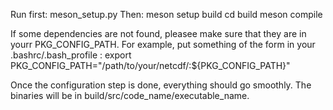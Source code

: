 Run first: meson_setup.py
Then:
meson setup build
cd build
meson compile

If some dependencies are not found, pleasee make sure that they are in yourr PKG_CONFIG_PATH. For example, put something of the form in your .bashrc/.bash_profile :
export PKG_CONFIG_PATH="/path/to/your/netcdf/:${PKG_CONFIG_PATH}"

Once the configuration step is done, everything should go smoothly. The binaries will be in build/src/code_name/executable_name.
